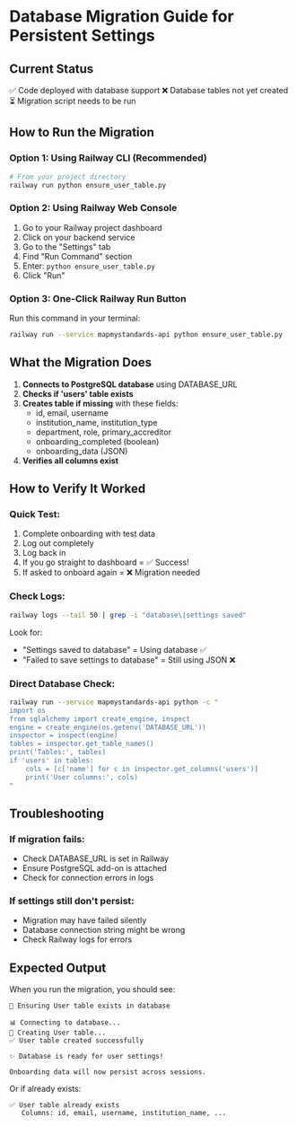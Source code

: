 # Database Migration Guide for Persistent Settings

## Current Status
✅ Code deployed with database support
❌ Database tables not yet created
⏳ Migration script needs to be run

## How to Run the Migration

### Option 1: Using Railway CLI (Recommended)
```bash
# From your project directory
railway run python ensure_user_table.py
```

### Option 2: Using Railway Web Console
1. Go to your Railway project dashboard
2. Click on your backend service
3. Go to the "Settings" tab
4. Find "Run Command" section
5. Enter: `python ensure_user_table.py`
6. Click "Run"

### Option 3: One-Click Railway Run Button
Run this command in your terminal:
```bash
railway run --service mapmystandards-api python ensure_user_table.py
```

## What the Migration Does

1. **Connects to PostgreSQL database** using DATABASE_URL
2. **Checks if 'users' table exists**
3. **Creates table if missing** with these fields:
   - id, email, username
   - institution_name, institution_type
   - department, role, primary_accreditor  
   - onboarding_completed (boolean)
   - onboarding_data (JSON)
4. **Verifies all columns exist**

## How to Verify It Worked

### Quick Test:
1. Complete onboarding with test data
2. Log out completely
3. Log back in
4. If you go straight to dashboard = ✅ Success!
5. If asked to onboard again = ❌ Migration needed

### Check Logs:
```bash
railway logs --tail 50 | grep -i "database\|settings saved"
```

Look for:
- "Settings saved to database" = Using database ✅
- "Failed to save settings to database" = Still using JSON ❌

### Direct Database Check:
```bash
railway run --service mapmystandards-api python -c "
import os
from sqlalchemy import create_engine, inspect
engine = create_engine(os.getenv('DATABASE_URL'))
inspector = inspect(engine)
tables = inspector.get_table_names()
print('Tables:', tables)
if 'users' in tables:
    cols = [c['name'] for c in inspector.get_columns('users')]
    print('User columns:', cols)
"
```

## Troubleshooting

### If migration fails:
- Check DATABASE_URL is set in Railway
- Ensure PostgreSQL add-on is attached
- Check for connection errors in logs

### If settings still don't persist:
- Migration may have failed silently
- Database connection string might be wrong
- Check Railway logs for errors

## Expected Output
When you run the migration, you should see:
```
🚀 Ensuring User table exists in database

📊 Connecting to database...
🔨 Creating User table...
✅ User table created successfully

✨ Database is ready for user settings!

Onboarding data will now persist across sessions.
```

Or if already exists:
```
✅ User table already exists
   Columns: id, email, username, institution_name, ...
```